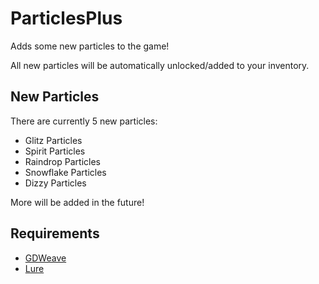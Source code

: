 # ParticlesPlus

Adds some new particles to the game!

All new particles will be automatically unlocked/added to your inventory.

## New Particles

There are currently 5 new particles:
- Glitz Particles
- Spirit Particles
- Raindrop Particles
- Snowflake Particles
- Dizzy Particles

More will be added in the future!

## Requirements

- [GDWeave](https://github.com/NotNite/GDWeave/tree/main)
- [Lure](https://github.com/Sulayre/WebfishingLure)
